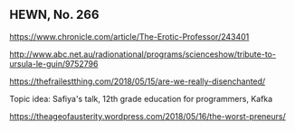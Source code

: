 ## HEWN, No. 266

https://www.chronicle.com/article/The-Erotic-Professor/243401

http://www.abc.net.au/radionational/programs/scienceshow/tribute-to-ursula-le-guin/9752796

https://thefrailestthing.com/2018/05/15/are-we-really-disenchanted/

Topic idea: Safiya's talk, 12th grade education for programmers, Kafka

https://theageofausterity.wordpress.com/2018/05/16/the-worst-preneurs/

